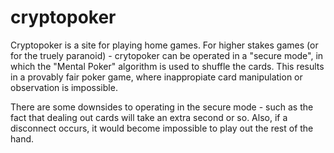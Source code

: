 # cryptopoker
Cryptopoker is a site for playing home games. For higher stakes games (or for the truely paranoid) - crytopoker can be operated in a "secure mode", in which the "Mental Poker" algorithm is used to shuffle the cards. This results in a provably fair poker game, where inappropiate card manipulation or observation is impossible. 

There are some downsides to operating in the secure mode - such as the fact that dealing out cards will take an extra second or so. Also, if a disconnect occurs, it would become impossible to play out the rest of the hand. 
